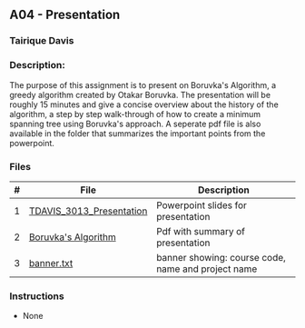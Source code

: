 ## A04 - Presentation
### Tairique Davis
### Description:

The purpose of this assignment is to present on Boruvka's Algorithm, a greedy algorithm created by Otakar Boruvka. The presentation will be roughly 15 minutes and give a concise overview about the history of the algorithm, a step by step walk-through of how to create a minimum spanning tree using Boruvka's approach. A seperate pdf file is also available in the folder that summarizes the important points from the powerpoint.
### Files

|   #   | File     | Description                      |
| :---: | -------- | -------------------------------- |
|   1   | <a href= "https://github.com/Logicxrd/3013-Algorithms-Davis/blob/main/Assignments/A04/TDAVIS_3013_Presentation.pptx">TDAVIS_3013_Presentation</a> | Powerpoint slides for presentation |
|   2   | <a href= "https://github.com/Logicxrd/3013-Algorithms-Davis/blob/main/Assignments/A04/Boruvka's%20algorithm.pdf">Boruvka's Algorithm </a> | Pdf with summary of presentation |
|   3  | <a href= "https://github.com/Logicxrd/3013-Algorithms-Davis/blob/main/Assignments/A04/banner.txt">banner.txt</a> | banner showing: course code, name and project name |

### Instructions

- None

